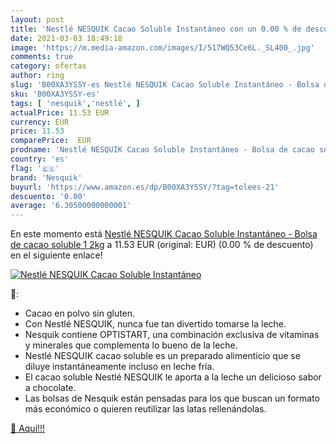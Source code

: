 ```yaml
---
layout: post
title: 'Nestlé NESQUIK Cacao Soluble Instantáneo con un 0.00 % de descuento'
date: 2021-03-03 18:49:18
image: 'https://m.media-amazon.com/images/I/517WQ53Ce6L._SL400_.jpg'
comments: true
category: ofertas
author: ring
slug: 'B00XA3YSSY-es Nestlé NESQUIK Cacao Soluble Instantáneo - Bolsa de cacao...'
sku: 'B00XA3YSSY-es'
tags: [ 'nesquik','nestlé', ]
actualPrice: 11.53 EUR
currency: EUR
price: 11.53
comparePrice:  EUR
prodname: 'Nestlé NESQUIK Cacao Soluble Instantáneo - Bolsa de cacao soluble 1 2kg'
country: 'es'
flag: '🇪🇸'
brand: 'Nesquik'
buyurl: 'https://www.amazon.es/dp/B00XA3YSSY/?tag=tolees-21'
descuento: '0.00'
average: '6.30500000000001'
---
```


En este momento está [Nestlé NESQUIK Cacao Soluble Instantáneo - Bolsa de cacao soluble 1 2kg](https://www.amazon.es/dp/B00XA3YSSY/?tag=tolees-21) a 11.53 EUR (original:  EUR) (0.00 %  de descuento) en el siguiente enlace!

[![Nestlé NESQUIK Cacao Soluble Instantáneo](https://m.media-amazon.com/images/I/517WQ53Ce6L._SL400_.jpg)](https://www.amazon.es/dp/B00XA3YSSY/?tag=tolees-21)

🔎:

- Cacao en polvo sin gluten.
- Con Nestlé NESQUIK, nunca fue tan divertido tomarse la leche.
- Nesquik contiene OPTISTART, una combinación exclusiva de vitaminas y minerales que complementa lo bueno de la leche.
- Nestlé NESQUIK cacao soluble es un preparado alimenticio que se diluye instantáneamente incluso en leche fría.
- El cacao soluble Nestlé NESQUIK le aporta a la leche un delicioso sabor a chocolate.
- Las bolsas de Nesquik están pensadas para los que buscan un formato más económico o quieren reutilizar las latas rellenándolas.

[🛒 Aquí!!!](https://www.amazon.es/dp/B00XA3YSSY/?tag=tolees-21)
